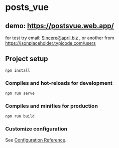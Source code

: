 # posts_vue 

## demo: https://postsvue.web.app/
for test try email: Sincere@april.biz , or another from
https://jsonplaceholder.typicode.com/users


## Project setup
```
npm install
```

### Compiles and hot-reloads for development
```
npm run serve
```

### Compiles and minifies for production
```
npm run build
```

### Customize configuration
See [Configuration Reference](https://cli.vuejs.org/config/).
